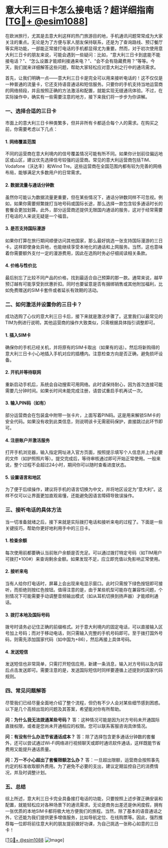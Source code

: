 # 意大利三日卡怎么接电话？超详细指南[[TG💪+ @esim1088](https://t.me/s/esim1088)]

在欧洲旅行，尤其是去意大利这样的热门旅游目的地，手机通讯问题常常成为大家关注的重点。无论是为了方便与家人朋友保持联系，还是为了查询路线、预订餐厅等实用功能，一部能正常接打电话的手机都显得尤为重要。然而，对于初次使用意大利三日卡的朋友来说，可能会遇到一些疑问：比如，“意大利三日卡到底能不能接电话？”、“怎么设置才能顺利接通来电？”、“会不会有隐藏费用？”等等。今天，我们就来详细解答这些问题，帮助大家轻松应对意大利之行中的通讯需求。

首先，让我们明确一点——意大利三日卡是完全可以用来接听电话的！这不仅仅是一种普通的流量卡，它还支持语音通话和短信服务。只要你的手机支持当地运营商的网络频段，并且按照正确的方法激活和配置，就能实现无缝通讯体验。不过，在实际操作中，确实有一些需要注意的地方，接下来我们将一步步为你讲解。

### 一、选择合适的三日卡

市面上的意大利三日卡种类繁多，但并非所有卡都适合每个人的需求。在购买之前，你需要考虑以下几点：

#### 1. 网络覆盖范围
不同的运营商在意大利境内的信号覆盖情况可能有所不同。如果你计划前往偏远地区或山区，建议优先选择信号较强的运营商。常见的意大利运营商包括TIM、Vodafone（沃达丰）和Wind Tre。这些运营商在全国范围内都有较为完善的网络布局，能够满足大多数用户的日常需求。

#### 2. 数据流量与通话分钟数
虽然你可能认为数据流量更重要，但在某些情况下，通话分钟数同样不可忽视。例如，如果你需要频繁拨打当地号码或国际长途，那么选择一款包含较多通话时长的套餐会更加划算。此外，部分运营商还提供无限国内通话的服务，这对于经常需要打电话的人来说无疑是一个福音。

#### 3. 是否支持国际漫游
如果你打算在旅行期间顺便访问其他国家，那么最好挑选一张支持国际漫游的三日卡。这样即使身处异地，也能继续享受本地化的通话和上网服务。当然，这也意味着你需要额外支付一定的漫游费用，因此在选购时务必仔细阅读相关条款。

#### 4. 价格与性价比
最后别忘了比较不同产品的价格，找到最适合自己预算的那一款。通常来说，越早预订越有可能享受到优惠折扣。同时也要留意是否有捆绑销售或其他附加福利，比如免费赠送的SIM卡套件或者延长有效期的活动。

### 二、如何激活并设置你的三日卡？

成功选购了心仪的意大利三日卡后，接下来就是激活步骤了。这里我们以最常见的TIM为例进行说明，其他运营商的操作大致类似，只需根据具体指引调整即可。

#### 1. 插入SIM卡
确保你的手机已经关机，并将原有的SIM卡取出（如果有的话）。然后将新购得的意大利三日卡小心地插入手机对应的插槽内。注意检查方向是否正确，避免损坏设备。

#### 2. 开机并等待联网
重新启动手机后，系统会自动搜索可用网络。此时请保持耐心，因为首次连接可能需要几分钟时间。如果长时间未能完成注册，请尝试重启手机再试一次。

#### 3. 输入PIN码（如有）
部分运营商会在包装盒中附带一张卡片，上面写着PIN码。这是用来解锁SIM卡的安全代码。如果没有收到此类信息，则说明该卡无需密码保护，直接跳过此环节即可。

#### 4. 注册账户并激活服务
打开手机浏览器，输入指定网址进入官方页面，按照提示填写个人信息并上传必要的文件（如护照照片等）。提交完成后，等待审核通过即可开始正常使用。一般来说，整个过程不会超过24小时，期间你可以随时查看进度状态。

#### 5. 设置语言和地区
为了便于后续操作，建议将手机的语言切换为中文，并将地区设定为“意大利”。这样不仅可以让界面更加直观易懂，还能避免因语言障碍导致误操作。

### 三、接听电话的具体方法

当一切准备就绪之后，接下来就是实际拨打电话和接听来电的过程了。下面是一些关键技巧，帮助你更好地利用手中的三日卡。

#### 1. 检查余额
每次使用前都要确认当前账户余额是否充足。可以通过拨打特定号码（如TIM用户可拨打*100#）来查询剩余金额。如果发现不足，应立即充值以免影响正常使用。

#### 2. 接听来电
当有人给你打电话时，屏幕上会出现来电显示窗口。此时只需按下绿色按钮即可接听，而拒绝则按红色按钮。值得注意的是，由于某些机型可能存在兼容性问题，个别情况下可能需要手动调整音频输出模式（如从耳机切换到扬声器）才能顺利通话。

#### 3. 拨打本地及国际号码
拨号时请务必记住正确的前缀格式。对于意大利境内的固定电话，可以直接输入区号加上号码；而对于移动电话，则只需输入完整的手机号码即可。至于拨打国外号码，则需先添加国家代码（如中国为+86），然后再接上具体号码。

#### 4. 发送短信
发送短信也非常简单，只需打开短信应用，新建一条消息，输入对方号码以及内容后点击发送即可。需要注意的是，发送国际短信时同样要遵循上述提到的国家代码规则。

### 四、常见问题解答

尽管我们已经尽量全面地介绍了整个流程，但仍有不少人会对某些细节感到困惑。以下是几个高频出现的问题及其答案，希望能对你有所帮助。

**问：为什么我无法拨通某些号码？**
答：这种情况可能是因为对方号码未开通国际直拨权限，或者是您尚未开通相应的权限。您可以联系客服咨询具体情况。

**问：有没有什么办法节省通话成本？**
答：除了选择包含更多通话分钟数的套餐外，还可以尝试通过Wi-Fi网络进行视频聊天或即时通讯软件通话，这样既能节省费用又能提升通话质量。

**问：万一不小心超出了套餐限额怎么办？**
答：一旦超出限额，运营商会按照事先约定的标准收取额外费用。为了避免不必要的支出，建议定期监控自己的消费情况，并及时调整计划。

### 五、总结

综上所述，意大利三日卡完全具备接打电话的功能，只要按照上述步骤正确安装和配置，就能轻松应对各种场景下的通讯需求。无论是商务出差还是休闲度假，拥有一张优质的本地SIM卡都将极大地方便我们的旅程。当然，除了基本的语音通话之外，它还能为我们提供更多增值服务，比如导航定位、在线购票等。因此，强烈推荐每一位即将前往意大利的朋友提前做好功课，为自己挑选一张称心如意的三日卡！

[[TG💪+ @esim1088](https://t.me/s/esim1088) ![Image](https://i.postimg.cc/4NQfJmqS/Snipaste-2025-05-13-00-14-12.png)]
